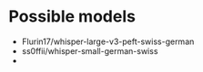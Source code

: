 # Possible models

- Flurin17/whisper-large-v3-peft-swiss-german
- ss0ffii/whisper-small-german-swiss
- 